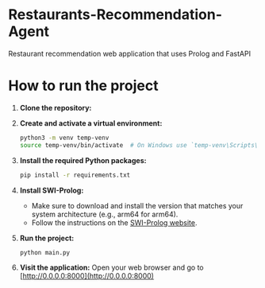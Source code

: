 # Restaurants-Recommendation-Agent
 Restaurant recommendation web application that uses Prolog and FastAPI

# How to run the project

1. **Clone the repository:**

2. **Create and activate a virtual environment:**
    ```sh
    python3 -m venv temp-venv
    source temp-venv/bin/activate  # On Windows use `temp-venv\Scripts\activate`
    ```

3. **Install the required Python packages:**
    ```sh
    pip install -r requirements.txt
    ```

4. **Install SWI-Prolog:**
    - Make sure to download and install the version that matches your system architecture (e.g., arm64 for arm64).
    - Follow the instructions on the [SWI-Prolog website](https://www.swi-prolog.org/Download.html).

5. **Run the project:**
    ```sh
    python main.py
    ```

6. **Visit the application:**
    Open your web browser and go to [http://0.0.0.0:8000](http://0.0.0.0:8000)